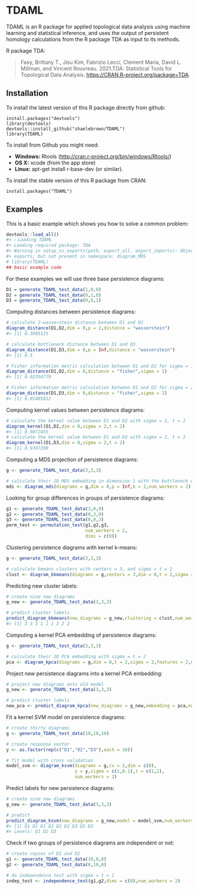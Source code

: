 
<!-- README.md is generated from README.Rmd. Please edit that file -->

# TDAML

<!-- badges: start -->
<!-- badges: end -->

TDAML is an R package for applied topological data analysis using
machine learning and statistical inference, and uses the output of
persistent homology calculations from the R package TDA as input to its
methods.

R package TDA:

> Fasy, Brittany T., Jisu Kim, Fabrizio Lecci, Clement Maria, David L.
> Millman, and Vincent Rouvreau. 2021.TDA: Statistical Tools for
> Topological Data Analysis. <https://CRAN.R-project.org/package=TDA>.

## Installation

To install the latest version of this R package directly from github:

    install.packages("devtools")
    library(devtools)
    devtools::install_github("shaelebrown/TDAML")
    library(TDAML)

To install from Github you might need:

-   **Windows:** Rtools
    (<http://cran.r-project.org/bin/windows/Rtools/>)
-   **OS X:** xcode (from the app store)
-   **Linux:** apt-get install r-base-dev (or similar).

To install the stable version of this R package from CRAN:

    install.packages("TDAML")

## Examples

This is a basic example which shows you how to solve a common problem:

``` r
devtools::load_all()
#> ℹ Loading TDAML
#> Loading required package: TDA
#> Warning in setup_ns_exports(path, export_all, export_imports): Objects listed as
#> exports, but not present in namespace: diagram_MDS
# library(TDAML)
## basic example code
```

For these examples we will use three base persistence diagrams:

``` r
D1 = generate_TDAML_test_data(1,0,0)
D2 = generate_TDAML_test_data(0,1,0)
D3 = generate_TDAML_test_data(0,0,1)
```

Computing distances between persistence diagrams:

``` r
# calculate 2-wasserstein distance between D1 and D2
diagram_distance(D1,D2,dim = 0,p = 2,distance = "wasserstein")
#> [1] 0.3905125

# calculate bottleneck distance between D1 and D3
diagram_distance(D1,D3,dim = 0,p = Inf,distance = "wasserstein")
#> [1] 0.5

# Fisher information metric calculation between D1 and D2 for sigma = 1
diagram_distance(D1,D2,dim = 0,distance = "fisher",sigma = 1)
#> [1] 0.02354779

# Fisher information metric calculation between D1 and D3 for sigma = 2
diagram_distance(D1,D3,dim = 0,distance = "fisher",sigma = 2)
#> [1] 0.01485812
```

Computing kernel values between persistence diagrams:

``` r
# calculate the kernel value between D1 and D2 with sigma = 2, t = 2
diagram_kernel(D1,D2,dim = 0,sigma = 2,t = 2)
#> [1] 0.9872455
# calculate the kernel value between D1 and D3 with sigma = 2, t = 2
diagram_kernel(D1,D3,dim = 0,sigma = 2,t = 2)
#> [1] 0.9707209
```

Computing a MDS projection of persistence diagrams:

``` r
g <- generate_TDAML_test_data(3,3,3)

# calculate their 2D MDS embedding in dimension 1 with the bottleneck distance
mds <- diagram_mds(diagrams = g,dim = 0,p = Inf,k = 2,num_workers = 2)
```

Looking for group differences in groups of persistence diagrams:

``` r
g1 <- generate_TDAML_test_data(3,0,0)
g2 <- generate_TDAML_test_data(0,3,0)
g3 <- generate_TDAML_test_data(0,0,3)
perm_test <- permutation_test(g1,g2,g3,
                              num_workers = 2,
                              dims = c(0))
```

Clustering persistence diagrams with kernel k-means:

``` r
g <- generate_TDAML_test_data(3,3,3)

# calculate kmeans clusters with centers = 3, and sigma = t = 2
clust <- diagram_kkmeans(diagrams = g,centers = 3,dim = 0,t = 2,sigma = 2,num_workers = 2)
```

Predicting new cluster labels:

``` r
# create nine new diagrams
g_new <- generate_TDAML_test_data(3,3,3)

# predict cluster labels
predict_diagram_kkmeans(new_diagrams = g_new,clustering = clust,num_workers = 2)
#> [1] 3 3 3 1 1 1 2 2 2
```

Computing a kernel PCA embedding of persistence diagrams:

``` r
g <- generate_TDAML_test_data(3,3,3)

# calculate their 2D PCA embedding with sigma = t = 2
pca <- diagram_kpca(diagrams = g,dim = 0,t = 2,sigma = 2,features = 2,num_workers = 2)
```

Project new persistence diagrams into a kernel PCA embedding:

``` r
# project new diagrams onto old model
g_new <- generate_TDAML_test_data(3,3,3)

# predict cluster labels
new_pca <- predict_diagram_kpca(new_diagrams = g_new,embedding = pca,num_workers = 2)
```

Fit a kernel SVM model on persistence diagrams:

``` r
# create thirty diagrams
g <- generate_TDAML_test_data(10,10,10)

# create response vector
y <- as.factor(rep(c("D1","D2","D3"),each = 10))

# fit model with cross validation
model_svm <- diagram_ksvm(diagrams = g,cv = 2,dim = c(0),
                          y = y,sigma = c(1,0.1),t = c(1,2),
                          num_workers = 2)
```

Predict labels for new persistence diagrams:

``` r
# create nine new diagrams
g_new <- generate_TDAML_test_data(3,3,3)

# predict
predict_diagram_ksvm(new_diagrams = g_new,model = model_svm,num_workers = 2)
#> [1] D1 D1 D1 D2 D2 D2 D3 D3 D3
#> Levels: D1 D2 D3
```

Check if two groups of persistence diagrams are independent or not:

``` r
# create copies of D1 and D2
g1 <- generate_TDAML_test_data(10,0,0)
g2 <- generate_TDAML_test_data(0,10,0)

# do independence test with sigma = t = 1
indep_test <- independence_test(g1,g2,dims = c(0),num_workers = 2)
```
